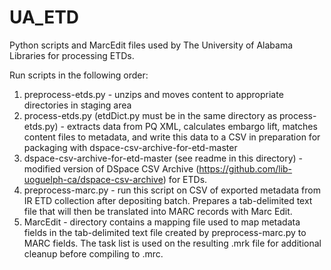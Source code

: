 # UA_ETD
Python scripts and MarcEdit files used by The University of Alabama Libraries for processing ETDs.

Run scripts in the following order:
1. preprocess-etds.py - unzips and moves content to appropriate directories in staging area
2. process-etds.py (etdDict.py must be in the same directory as process-etds.py) - extracts data from PQ XML, calculates embargo lift, matches content files to metadata, and write this data to a CSV in preparation for packaging with dspace-csv-archive-for-etd-master
3. dspace-csv-archive-for-etd-master (see readme in this directory) - modified version of DSpace CSV Archive (https://github.com/lib-uoguelph-ca/dspace-csv-archive) for ETDs.
4. preprocess-marc.py - run this script on CSV of exported metadata from IR ETD collection after depositing batch. Prepares a tab-delimited text file that will then be translated into MARC records with Marc Edit.
5. MarcEdit - directory contains a mapping file used to map metadata fields in the tab-delimited text file created by preprocess-marc.py to MARC fields. The task list is used on the resulting .mrk file for additional cleanup before compiling to .mrc.
